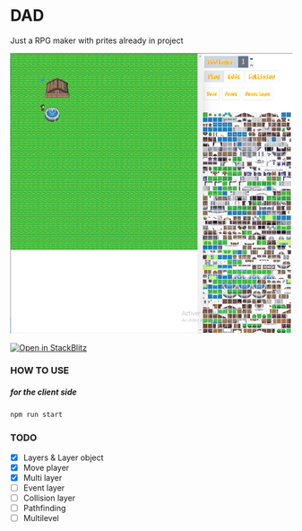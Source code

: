 # DAD

Just a RPG maker with prites already in project

![alt text](https://github.com/rmingon/mini-game/blob/master/exemple.png?raw=true)

<a href="https://stackblitz.com/github/rmingon/mini-game">
<img
src="https://developer.stackblitz.com/img/open_in_stackblitz.svg"
alt="Open in StackBlitz"
/>
</a>

### HOW TO USE

##### for the client side

```bash
npm run start
```

### TODO

- [x] Layers & Layer object
- [x] Move player
- [x] Multi layer
- [ ] Event layer
- [ ] Collision layer
- [ ] Pathfinding
- [ ] Multilevel